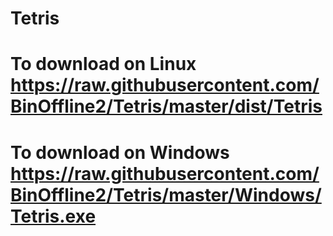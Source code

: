 # Tetris
# To download on Linux https://raw.githubusercontent.com/BinOffline2/Tetris/master/dist/Tetris
# To download on Windows https://raw.githubusercontent.com/BinOffline2/Tetris/master/Windows/Tetris.exe
